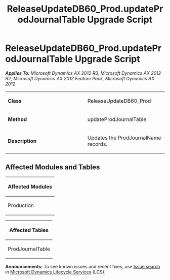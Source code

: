 ﻿---
title: ReleaseUpdateDB60_Prod.updateProdJournalTable Upgrade Script
TOCTitle: ReleaseUpdateDB60_Prod.updateProdJournalTable Upgrade Script
ms:assetid: 150ce30f-e552-ad24-e6e5-8e34e2a90cb7
ms:mtpsurl: https://msdn.microsoft.com/en-us/library/JJ718529(v=AX.60)
ms:contentKeyID: 49706810
ms.date: 05/18/2015
mtps_version: v=AX.60
---

# ReleaseUpdateDB60\_Prod.updateProdJournalTable Upgrade Script 


_**Applies To:** Microsoft Dynamics AX 2012 R3, Microsoft Dynamics AX 2012 R2, Microsoft Dynamics AX 2012 Feature Pack, Microsoft Dynamics AX 2012_

<table>
<colgroup>
<col style="width: 50%" />
<col style="width: 50%" />
</colgroup>
<tbody>
<tr class="odd">
<td><p><strong>Class</strong></p></td>
<td><p>ReleaseUpdateDB60_Prod</p></td>
</tr>
<tr class="even">
<td><p><strong>Method</strong></p></td>
<td><p>updateProdJournalTable</p></td>
</tr>
<tr class="odd">
<td><p><strong>Description</strong></p></td>
<td><p>Updates the ProdJournalName records.</p></td>
</tr>
</tbody>
</table>


## Affected Modules and Tables

<table>
<colgroup>
<col style="width: 100%" />
</colgroup>
<thead>
<tr class="header">
<th><p>Affected Modules</p></th>
</tr>
</thead>
<tbody>
<tr class="odd">
<td><p>Production</p></td>
</tr>
</tbody>
</table>


<table>
<colgroup>
<col style="width: 100%" />
</colgroup>
<thead>
<tr class="header">
<th><p>Affected Tables</p></th>
</tr>
</thead>
<tbody>
<tr class="odd">
<td><p>ProdJournalTable</p></td>
</tr>
</tbody>
</table>

  
**Announcements:** To see known issues and recent fixes, use [Issue search](http://go.microsoft.com/fwlink/?linkid=389258) in [Microsoft Dynamics Lifecycle Services](http://go.microsoft.com/fwlink/?linkid=306505) (LCS).

